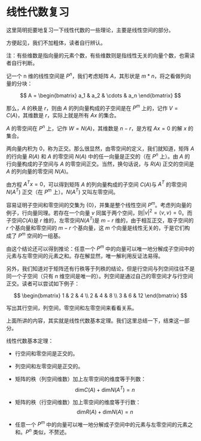 # 线性代数复习

这里简明扼要地复习一下线性代数的一些理论，主要是线性空间的部分。

方便起见，我们不加粗体，读者自行辨认。

注：有些维数是指向量的元素个数，有些维数则是指线性无关的向量个数，也需读者自行判断。

记一个 n 维的线性空间是 $P^n$，我们考虑矩阵 $A$，其形状是 $m*n$，将之看做列向量的分块：



$$
A = \begin{bmatrix}
a_1 & a_2 & \cdots & a_n
\end{bmatrix}
$$

那么，$A$ 的秩是 $r$，则由 $A$ 的列向量构成的子空间是在 $P^m$ 上的，记作 $V = C(A)$，其维数是 $r$，实际上就是所有 $Ax$ 的集合。

$A$ 的零空间在 $P^n$ 上，记作 $W = N(A)$，其维数是 $n-r$，是方程 $Ax=0$ 的解 $x$ 的集合。

两向量内积为 $0$，称为正交。那么很显然，由零空间的定义，我们就知道，矩阵 $A$ 的行向量 $R(A)$ 和 $A$ 的零空间 $N(A)$ 中的任一向量是正交的（在 $P^n$ 上）。由 $A$ 的行向量构成的子空间与 $A$ 的零空间正交。当然，换句话说，与 $R(A)$ 正交的空间是 $A$ 的列向量的零空间 $N(A)$。

由方程 $A^Tx=0$，可以得到矩阵 $A$ 的列向量构成的子空间 $C(A)$与 $A^T$ 的零空间 $N(A^T)$ 正交（在 $P^m$ 上）。$N(A^T)$ 又叫左零空间。

容易证明子空间和零空间的交集为 $\{0\}$，并集是整个线性空间 $P^m$。考虑列向量的例子，行向量同理。若存在一个向量 $v$ 同属于两个空间，则$|v|^2 = \langle v, v \rangle = 0$。而子空间$C(A)$是 $r$ 维的，左零空间$N(A^T)$是 $m-r$ 维的，由于相互正交，取子空间的 $r$ 个基向量和零空间的 $m-r$ 个基向量，这 $m$ 个向量是线性无关的，于是它们构成了 $P^m$ 空间的一组基。

由这个结论还可以得到推论：任意一个 $P^m$ 中的向量可以唯一地分解成子空间中的元素与左零空间的元素之和。存在解显然，唯一解利用反证法易得。


另外，我们知道对于矩阵还有行秩等于列秩的结论，但是行空间与列空间往往不是同一个子空间（只有 $n$ 维空间是唯一的）。列空间是通过自己的零空间才与行空间正交。读者可以尝试如下例子：

$$
\begin{bmatrix}
1 & 2 & 4 \\
2 & 4 & 8 \\
3 & 6 & 12
\end{bmatrix}
$$

写出其行空间，列空间，零空间和左零空间来看看关系。

上面所讲的内容，其实就是线性代数基本定理。我们这里总结一下，结束这一部分。

线性代数基本定理：

- 行空间和零空间是正交的。

- 列空间和左零空间是正交的。

- 矩阵的秩（列空间维数）加上左零空间的维度等于列数：
$$
\text{dim}C(A) + \text{dim}N(A^T) = n
$$

- 矩阵的秩（行空间维数）加上零空间的维度等于行数：
$$
\text{dim}R(A) + \text{dim}N(A) = n
$$

- 任意一个 $P^m$ 中的向量可以唯一地分解成子空间中的元素与左零空间的元素之和。$P^n$ 类似，不赘述。